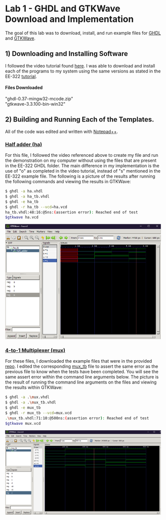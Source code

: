 # Lab 1 - GHDL and GTKWave Download and Implementation
The goal of this lab was to download, install, and run example files for [GHDL](https://github.com/ghdl/ghdl) and [GTKWave](https://sourceforge.net/projects/gtkwave/).

## 1) Downloading and Installing Software
I followed the video tutorial found [here](https://www.youtube.com/watch?v=H2GyAIYwZbw).
I was able to download and install each of the programs to my system using the same versions as stated in the EE-322 [tutorial](https://github.com/kevinwlu/dsd/tree/master/ghdl).

#### Files Downloaded
"ghdl-0.37-mingw32-mcode.zip"  
"gtkwave-3.3.100-bin-win32"

## 2) Building and Running Each of the Templates.
All of the code was edited and written with [Notepad++](https://en.wikipedia.org/wiki/Notepad%2B%2B).

### [Half adder (ha)](/lab1/ha)
For this file, I followed the video referenced above to create my file and run the demonstration on my computer without using the files that are present in the EE-322 GHDL folder. The main difference in my implementation
is the use of "o" as completed in the video tutorial, instead of "s" mentioned in the EE-322 example file. The following is a picture of the results after running the following commands and viewing the results in GTKWave:  

```sh
$ ghdl -a ha.vhdl
$ ghdl -a ha_tb.vhdl
$ ghdl -e ha_tb
$ ghdl -r ha_tb --vcd=ha.vcd
ha_tb.vhdl:48:16:@5ns:(assertion error): Reached end of test
$gtkwave ha.vcd
```

![ha_pic](/lab1/ha/half_adderWaveform.png)

### [4-to-1 Multiplexer (mux)](/lab1/mux)
For these files, I downloaded the example files that were in the provided [repo](https://github.com/kevinwlu/dsd/tree/master/ghdl). I edited the corresponding [mux_tb](/lab1/mux/mux_tb.vhdl) file to assert the same error 
as the previous file to know when the tests have been completed. You will see the same assert error within the command line arguments below. The picture is the result of running the command line arguments on the 
files and viewing the results within GTKWave:

```sh
$ ghdl -a .\mux.vhdl
$ ghdl -a .\mux_tb.vhdl
$ ghdl -e mux_tb
$ ghdl -r mux_tb --vcd=mux.vcd
.\mux_tb.vhdl:71:10:@500ns:(assertion error): Reached end of test
$gtkwave mux.vcd
```
![mux_pic](/lab1/mux/4_to_1_mux.png)

